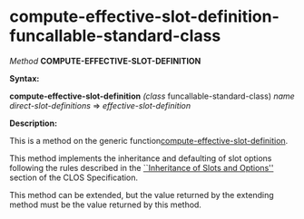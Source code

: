 compute-effective-slot-definition-funcallable-standard-class
============================================================

*Method* **COMPUTE-EFFECTIVE-SLOT-DEFINITION**

**Syntax:**

**compute-effective-slot-definition** *(class* funcallable-standard-class) *name* *direct-slot-definitions* => *effective-slot-definition*

**Description:**

This is a method on the generic function[compute-effective-slot-definition](/meta-object-protocol/compute-effective-slot-definition).

This method implements the inheritance and defaulting of slot options following the rules described in the [``Inheritance of Slots and Options''](http://www.cs.cmu.edu/Groups/AI/html/cltl/clm/node270.md#SECTION003213200000000000000) section of the CLOS Specification.

This method can be extended, but the value returned by the extending method must be the value returned by this method.
